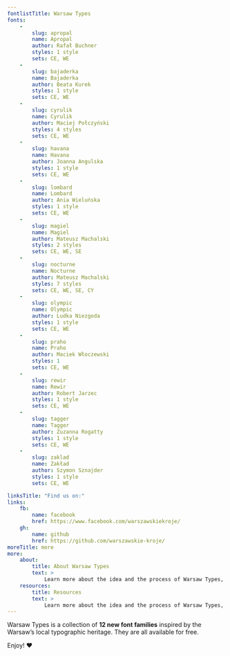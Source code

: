```yaml
---
fontlistTitle: Warsaw Types
fonts:
    -
        slug: apropal
        name: Apropal
        author: Rafał Buchner
        styles: 1 style
        sets: CE, WE
    -
        slug: bajaderka
        name: Bajaderka
        author: Beata Kurek
        styles: 1 style
        sets: CE, WE
    -
        slug: cyrulik
        name: Cyrulik
        author: Maciej Połczyński
        styles: 4 styles
        sets: CE, WE
    -
        slug: havana
        name: Havana
        author: Joanna Angulska
        styles: 1 style
        sets: CE, WE
    -
        slug: lombard
        name: Lombard
        author: Ania Wieluńska
        styles: 1 style
        sets: CE, WE
    -
        slug: magiel
        name: Magiel
        author: Mateusz Machalski
        styles: 2 styles
        sets: CE, WE, SE
    -
        slug: nocturne
        name: Nocturne
        author: Mateusz Machalski
        styles: 7 styles
        sets: CE, WE, SE, CY
    -
        slug: olympic
        name: Olympic
        author: Ludka Niezgoda
        styles: 1 style
        sets: CE, WE
    -
        slug: praho
        name: Praho
        author: Maciek Włoczewski
        styles: 1
        sets: CE, WE
    -
        slug: rewir
        name: Rewir
        author: Robert Jarzec
        styles: 1 style
        sets: CE, WE
    -
        slug: tagger
        name: Tagger
        author: Zuzanna Rogatty
        styles: 1 style
        sets: CE, WE
    -
        slug: zaklad
        name: Zakład
        author: Szymon Sznajder
        styles: 1 style
        sets: CE, WE

linksTitle: "Find us on:"
links:
    fb:
        name: facebook
        href: https://www.facebook.com/warszawskiekroje/
    gh:
        name: github
        href: https://github.com/warszawskie-kroje/
moreTitle: more
more:
    about:
        title: About Warsaw Types
        text: >
            Learn more about the idea and the process of Warsaw Types, see footage from the workshops, and check out the media coverage.
    resources:
        title: Resources
        text: >
            Learn more about the idea and the process of Warsaw Types, see footage from the workshops, and check out the media coverage.
---
```

Warsaw Types is a collection of
**12 new font families**
inspired by the Warsaw’s local typographic heritage. They are all available for free.

Enjoy!
&#10084;
